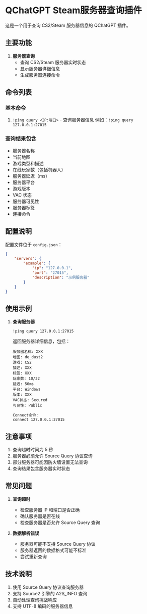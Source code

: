# QChatGPT Steam服务器查询插件

这是一个用于查询 CS2/Steam 服务器信息的 QChatGPT 插件。

## 主要功能

1. **服务器查询**
   - 查询 CS2/Steam 服务器实时状态
   - 显示服务器详细信息
   - 生成服务器连接命令

## 命令列表

### 基本命令
1. `!ping query <IP:端口>` - 查询服务器信息
   例如：`!ping query 127.0.0.1:27015`

### 查询结果包含
- 服务器名称
- 当前地图
- 游戏类型和描述
- 在线玩家数（包括机器人）
- 服务器延迟（ms）
- 服务器平台
- 游戏版本
- VAC 状态
- 服务器可见性
- 服务器标签
- 连接命令

## 配置说明

配置文件位于 `config.json`：

```json
{
    "servers": {
        "example": {
            "ip": "127.0.0.1",
            "port": "27015",
            "description": "示例服务器"
        }
    }
}
```

## 使用示例

1. **查询服务器**
   ```
   !ping query 127.0.0.1:27015
   ```
   返回服务器详细信息，包括：
   ```
   服务器名称: XXX
   地图: de_dust2
   游戏: CS2
   描述: XXX
   标签: XXX
   玩家数: 10/32
   延迟: 50ms
   平台: Windows
   版本: XXX
   VAC状态: Secured
   可见性: Public

   Connect命令:
   connect 127.0.0.1:27015
   ```

## 注意事项

1. 查询超时时间为 5 秒
2. 服务器必须允许 Source Query 协议查询
3. 部分服务器可能因防火墙设置无法查询
4. 查询结果包含服务器实时状态

## 常见问题

1. **查询超时**
   - 检查服务器 IP 和端口是否正确
   - 确认服务器是否在线
   - 检查服务器是否允许 Source Query 查询

2. **数据解析错误**
   - 服务器可能不支持 Source Query 协议
   - 服务器返回的数据格式可能不标准
   - 尝试重新查询

## 技术说明

1. 使用 Source Query 协议查询服务器
2. 支持 Source2 引擎的 A2S_INFO 查询
3. 自动处理查询挑战响应
4. 支持 UTF-8 编码的服务器信息
